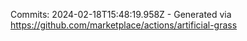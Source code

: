 Commits: 2024-02-18T15:48:19.958Z - Generated via https://github.com/marketplace/actions/artificial-grass
<br>
